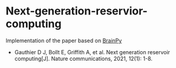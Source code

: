 # Next-generation-reservior-computing

Implementation of the paper based on [BrainPy](https://github.com/PKU-NIP-Lab/BrainPy)

- Gauthier D J, Bollt E, Griffith A, et al. Next generation reservoir computing[J]. Nature communications, 2021, 12(1): 1-8.



